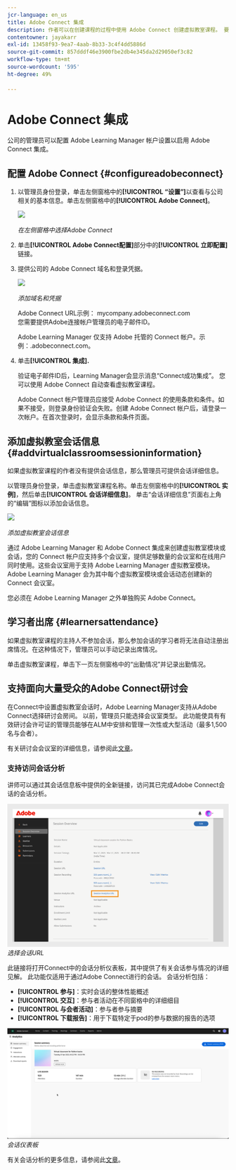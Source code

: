 ```yaml
---
jcr-language: en_us
title: Adobe Connect 集成
description: 作者可以在创建课程的过程中使用 Adobe Connect 创建虚拟教室课程。 要为 Adobe Learning Manager 帐户启用 Adobe Connect，请与所在公司的管理员联系。
contentowner: jayakarr
exl-id: 13458f93-9ea7-4aab-8b33-3c4f4dd5886d
source-git-commit: 857dddf46e3900fbe2db4e345da2d29050ef3c82
workflow-type: tm+mt
source-wordcount: '595'
ht-degree: 49%

---
```


# Adobe Connect 集成

公司的管理员可以配置 Adobe Learning Manager 帐户设置以启用 Adobe Connect 集成。

## 配置 Adobe Connect {#configureadobeconnect}

1. 以管理员身份登录，单击左侧窗格中的&#x200B;**[!UICONTROL “设置”]**&#x200B;以查看与公司相关的基本信息。单击左侧窗格中的&#x200B;**[!UICONTROL Adobe Connect]**。

   ![](assets/left-pane.png)

   *在左侧窗格中选择Adobe Connect*

1. 单击&#x200B;**[!UICONTROL Adobe Connect配置]**&#x200B;部分中的&#x200B;**[!UICONTROL 立即配置]**&#x200B;链接。

   <!--![](assets/configure-now-connect.png)-->

1. 提供公司的 Adobe Connect 域名和登录凭据。

   ![](assets/adobeconnect-config.png)

   *添加域名和凭据*

   Adobe Connect URL示例： mycompany.adobeconnect.com\
   您需要提供Adobe连接帐户管理员的电子邮件ID。

   Adobe Learning Manager 仅支持 Adobe 托管的 Connect 帐户。示例：.adobeconnect.com。

1. 单击&#x200B;**[!UICONTROL 集成].**

   验证电子邮件ID后，Learning Manager会显示消息“Connect成功集成”。 您可以使用 Adobe Connect 自动查看虚拟教室课程。

   Adobe Connect 帐户管理员应接受 Adobe Connect 的使用条款和条件。如果不接受，则登录身份验证会失败。创建 Adobe Connect 帐户后，请登录一次帐户。在首次登录时，会显示条款和条件页面。

   <!--![](assets/mail-confirmation.png)-->

## 添加虚拟教室会话信息 {#addvirtualclassroomsessioninformation}

如果虚拟教室课程的作者没有提供会话信息，那么管理员可提供会话详细信息。

以管理员身份登录，单击虚拟教室课程名称。单击左侧窗格中的&#x200B;**[!UICONTROL 实例]**，然后单击&#x200B;**[!UICONTROL 会话详细信息]**。  单击“会话详细信息”页面右上角的“编辑”图标以添加会话信息。

![](assets/session-creation-admin.png)

*添加虚拟教室会话信息*

通过 Adobe Learning Manager 和 Adobe Connect 集成来创建虚拟教室模块或会话，您的 Connect 帐户应支持多个会议室，提供足够数量的会议室和在线用户同时使用。这些会议室用于支持 Adobe Learning Manager 虚拟教室模块。Adobe Learning Manager 会为其中每个虚拟教室模块或会话动态创建新的 Connect 会议室。

您必须在 Adobe Learning Manager 之外单独购买 Adobe Connect。

## 学习者出席 {#learnersattendance}

如果虚拟教室课程的主持人不参加会话，那么参加会话的学习者将无法自动注册出席情况。在这种情况下，管理员可以手动记录出席情况。

单击虚拟教室课程，单击下一页左侧窗格中的“出勤情况”并记录出勤情况。

## 支持面向大量受众的Adobe Connect研讨会

在Connect中设置虚拟教室会话时，Adobe Learning Manager支持从Adobe Connect选择研讨会房间。 以前，管理员只能选择会议室类型。 此功能使具有有效研讨会许可证的管理员能够在ALM中安排和管理一次性或大型活动（最多1,500名与会者）。

有关研讨会会议室的详细信息，请参阅此[文章](https://helpx.adobe.com/adobe-connect/using/creating-seminars.html)。

### 支持访问会话分析

讲师可以通过其会话信息板中提供的全新链接，访问其已完成Adobe Connect会话的会话分析。

![](assets/adobe-connect-session-url.png)
_选择会话URL_

此链接将打开Connect中的会话分析仪表板，其中提供了有关会话参与情况的详细见解。
此功能仅适用于通过Adobe Connect进行的会话。 会话分析包括：

* **[!UICONTROL 参与]**：实时会话的整体性能概述
* **[!UICONTROL 交互]**：参与者活动在不同窗格中的详细细目
* **[!UICONTROL 与会者活动]**：参与者参与摘要
* **[!UICONTROL 下载报告]**：用于下载特定于pod的参与数据的报告的选项

![](assets/session-dashboard.png)
_会话仪表板_

有关会话分析的更多信息，请参阅此[文章](https://helpx.adobe.com/in/adobe-connect/using/session-dashboard.html)。
